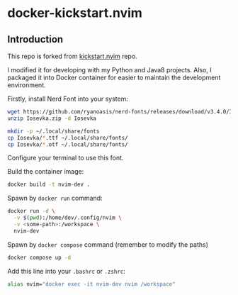 # docker-kickstart.nvim

## Introduction

This repo is forked from [kickstart.nvim](https://github.com/nvim-lua/kickstart.nvim) repo.

I modified it for developing with my Python and Java8 projects. Also, I packaged it into Docker container for easier to maintain the development environment.

Firstly, install Nerd Font into your system:
```bash
wget https://github.com/ryanoasis/nerd-fonts/releases/download/v3.4.0/Iosevka.zip
unzip Iosevka.zip -d Iosevka

mkdir -p ~/.local/share/fonts
cp Iosevka/*.ttf ~/.local/share/fonts/
cp Iosevka/*.otf ~/.local/share/fonts/
```

Configure your terminal to use this font.

Build the container image:
```bash
docker build -t nvim-dev .
```

Spawn by `docker run` command:
```bash
docker run -d \
  -v $(pwd):/home/dev/.config/nvim \
  -v <some-path>:/workspace \
  nvim-dev
```

Spawn by `docker compose` command (remember to modify the paths)
```bash
docker compose up -d
```

Add this line into your `.bashrc` or `.zshrc`:
```bash
alias nvim="docker exec -it nvim-dev nvim /workspace"
```
